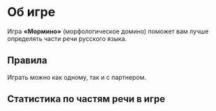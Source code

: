 # Об игре

Игра **&laquo;Мормино&raquo;** (морфологическое домино) поможет вам лучше
определять части речи русского языка.

## Правила

Играть можно как одному, так и с партнером.

## Статистика по частям речи в игре

<br>
